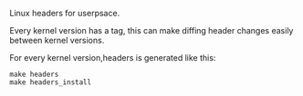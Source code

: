 Linux headers for userpsace.

Every kernel version has a tag, this can make diffing header changes easily between kernel versions.

For every kernel version,headers is generated like this:
```
make headers
make headers_install
```
